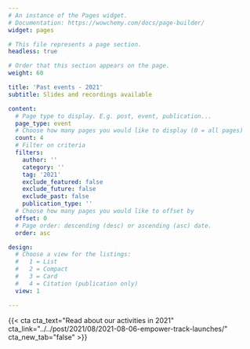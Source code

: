 ```yaml
---
# An instance of the Pages widget.
# Documentation: https://wowchemy.com/docs/page-builder/
widget: pages

# This file represents a page section.
headless: true

# Order that this section appears on the page.
weight: 60

title: 'Past events - 2021'
subtitle: Slides and recordings available

content:
  # Page type to display. E.g. post, event, publication...
  page_type: event
  # Choose how many pages you would like to display (0 = all pages)
  count: 4
  # Filter on criteria
  filters:
    author: ''
    category: ''
    tag: '2021'
    exclude_featured: false
    exclude_future: false
    exclude_past: false
    publication_type: ''
  # Choose how many pages you would like to offset by
  offset: 0
  # Page order: descending (desc) or ascending (asc) date.
  order: asc

design:
  # Choose a view for the listings:
  #   1 = List
  #   2 = Compact
  #   3 = Card
  #   4 = Citation (publication only)
  view: 1

---
```


{{< cta cta_text="Read about our activities in 2021" cta_link="../../post/2021/08/2021-08-06-empower-track-launches/" cta_new_tab="false" >}}
